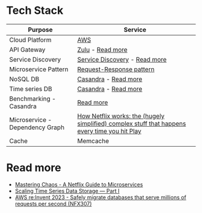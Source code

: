 
# Tech Stack

| Purpose                         | Service                                                                                                                                                                                                                                                   |
|---------------------------------|-----------------------------------------------------------------------------------------------------------------------------------------------------------------------------------------------------------------------------------------------------------|
| Cloud Platform                  | [AWS](https://github.com/Anshul619/AWS-Services/tree/main/Readme.md)                                                                                                                                                                                      |
| API Gateway                     | [Zulu](https://github.com/Anshul619/HLD-System-Designs/tree/main/3_MicroServices/1_APIGateway/Readme.md) - [Read more](https://netflixtechblog.com/open-sourcing-zuul-2-82ea476cb2b3)                                                                     |
| Service Discovery               | [Service Discovery](https://github.com/Anshul619/HLD-System-Designs/tree/main/3_MicroServices/2_ServiceRegistry&Discovery/Readme.md) - [Read more](https://netflixtechblog.com/netflix-shares-cloud-load-balancing-and-failover-tool-eureka-c10647ef95e5) |
| Microservice Pattern            | [Request-Response pattern](https://github.com/Anshul619/HLD-System-Designs/tree/main/3_MicroServices/Readme.md)                                                                                                                                           |
| NoSQL DB                        | [Casandra](https://github.com/Anshul619/HLD-System-Designs/tree/main/1_Databases/11_WideColumn-Databases/ApacheCasandra.md) - [Read more](https://netflixtechblog.com/exploring-data-netflix-9d87e20072e3)                                                |
| Time series DB                  | [Casandra](https://github.com/Anshul619/HLD-System-Designs/tree/main/1_Databases/11_WideColumn-Databases/ApacheCasandra.md) - [Read more](https://netflixtechblog.com/scaling-time-series-data-storage-part-i-ec2b6d44ba39)                               |
| Benchmarking - Casandra         | [Read more](https://github.com/Anshul619/HLD-System-Designs/tree/main/6_Estimations&Benchmarking/Benchmarking/CasandraBenchmarking.md)                                                                                                                    |
| Microservice - Dependency Graph | [How Netflix works: the (hugely simplified) complex stuff that happens every time you hit Play](https://medium.com/refraction-tech-everything/how-netflix-works-the-hugely-simplified-complex-stuff-that-happens-every-time-you-hit-play-3a40c9be254b)    |
| Cache                           | Memcache                                                                                                                                                                                                                                                  |

# Read more
- [Mastering Chaos - A Netflix Guide to Microservices](https://www.youtube.com/watch?v=CZ3wIuvmHeM)
- [Scaling Time Series Data Storage — Part I](https://netflixtechblog.com/scaling-time-series-data-storage-part-i-ec2b6d44ba39)
- [AWS re:Invent 2023 - Safely migrate databases that serve millions of requests per second (NFX307)](https://www.youtube.com/watch?v=3bjnm1SXLlo)